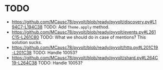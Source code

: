 # TODO

- https://github.com/MCausc78/pyvolt/blob/ready/pyvolt/discovery.py#L194C7-L194C38 TODO: Add `Theme.apply` method.
- https://github.com/MCausc78/pyvolt/blob/ready/pyvolt/events.py#L261C15-L261C80 TODO: What we should do in case of mentions? This solution sucks.
- https://github.com/MCausc78/pyvolt/blob/ready/pyvolt/http.py#L201C19-L201C38 TODO: Handle 10053?
- https://github.com/MCausc78/pyvolt/blob/ready/pyvolt/shard.py#L264C19-L264C38 TODO: Handle 10053?
